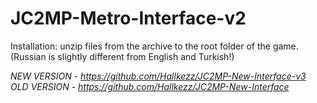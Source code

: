 # JC2MP-Metro-Interface-v2
Installation: unzip files from the archive to the root folder of the game. (Russian is slightly different from English and Turkish!)

*NEW VERSION - https://github.com/Hallkezz/JC2MP-New-Interface-v3*
*OLD VERSION - https://github.com/Hallkezz/JC2MP-New-Interface*
